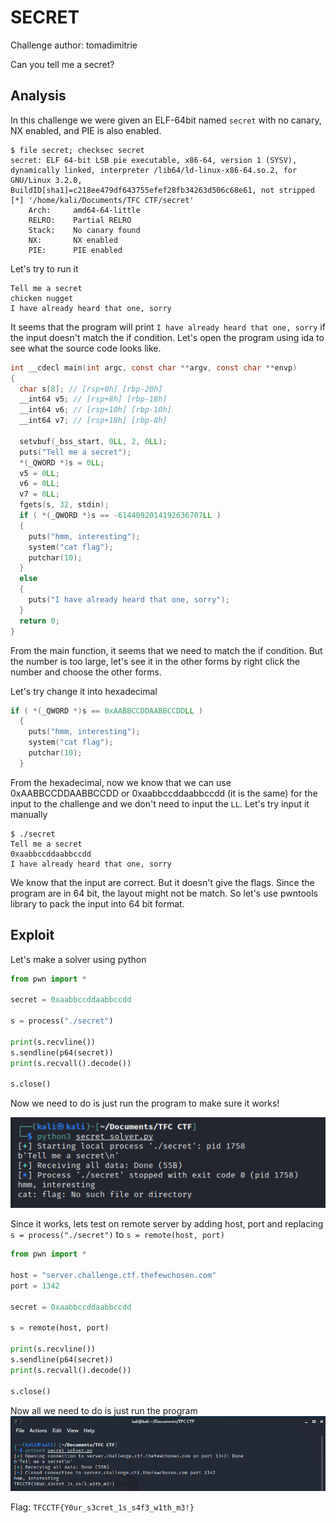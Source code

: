 # SECRET

Challenge author: tomadimitrie

Can you tell me a secret?

## Analysis

In this challenge we were given an ELF-64bit named `secret` with no canary, NX enabled, and PIE is also enabled.

```
$ file secret; checksec secret              
secret: ELF 64-bit LSB pie executable, x86-64, version 1 (SYSV), dynamically linked, interpreter /lib64/ld-linux-x86-64.so.2, for GNU/Linux 3.2.0, BuildID[sha1]=c218ee479df643755efef28fb34263d506c68e61, not stripped
[*] '/home/kali/Documents/TFC CTF/secret'
    Arch:     amd64-64-little
    RELRO:    Partial RELRO
    Stack:    No canary found
    NX:       NX enabled
    PIE:      PIE enabled
```

Let's try to run it

```
Tell me a secret
chicken nugget
I have already heard that one, sorry
```

It seems that the program will print `I have already heard that one, sorry` if the input doesn't match the if condition. Let's open the program using ida to see what the source code looks like.

```c
int __cdecl main(int argc, const char **argv, const char **envp)
{
  char s[8]; // [rsp+0h] [rbp-20h]
  __int64 v5; // [rsp+8h] [rbp-18h]
  __int64 v6; // [rsp+10h] [rbp-10h]
  __int64 v7; // [rsp+18h] [rbp-8h]

  setvbuf(_bss_start, 0LL, 2, 0LL);
  puts("Tell me a secret");
  *(_QWORD *)s = 0LL;
  v5 = 0LL;
  v6 = 0LL;
  v7 = 0LL;
  fgets(s, 32, stdin);
  if ( *(_QWORD *)s == -6144092014192636707LL )
  {
    puts("hmm, interesting");
    system("cat flag");
    putchar(10);
  }
  else
  {
    puts("I have already heard that one, sorry");
  }
  return 0;
}
```

From the main function, it seems that we need to match the if condition. But the number is too large, let's see it in the other forms by right click the number and choose the other forms.

Let's try change it into hexadecimal
```c
if ( *(_QWORD *)s == 0xAABBCCDDAABBCCDDLL )
  {
    puts("hmm, interesting");
    system("cat flag");
    putchar(10);
  }
```

From the hexadecimal, now we know that we can use 0xAABBCCDDAABBCCDD or 0xaabbccddaabbccdd (it is the same) for the input to the challenge and we don't need to input the `LL`. Let's try input it manually
```
$ ./secret
Tell me a secret
0xaabbccddaabbccdd
I have already heard that one, sorry
```

We know that the input are correct. But it doesn't give the flags. Since the program are in 64 bit, the layout might not be match. So let's use pwntools library to pack the input into 64 bit format.

## Exploit

Let's make a solver using python
```python
from pwn import *

secret = 0xaabbccddaabbccdd

s = process("./secret")

print(s.recvline())
s.sendline(p64(secret))
print(s.recvall().decode())

s.close()
```

Now we need to do is just run the program to make sure it works!

![](secret_local.png)

Since it works, lets test on remote server by adding host, port and replacing `s = process("./secret")` to `s = remote(host, port)`

```python
from pwn import *

host = "server.challenge.ctf.thefewchosen.com"
port = 1342

secret = 0xaabbccddaabbccdd

s = remote(host, port)

print(s.recvline())
s.sendline(p64(secret))
print(s.recvall().decode())

s.close()
```

Now all we need to do is just run the program
![](secret.png)

Flag: `TFCCTF{Y0ur_s3cret_1s_s4f3_w1th_m3!}`

